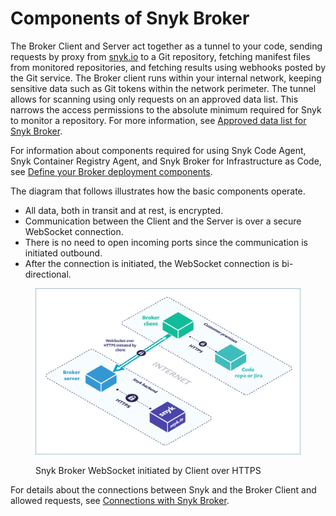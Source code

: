 # Components of Snyk Broker

The Broker Client and Server act together as a tunnel to your code, sending requests by proxy from [snyk.io](http://snyk.io/) to a Git repository, fetching manifest files from monitored repositories, and fetching results using webhooks posted by the Git service. The Broker client runs within your internal network, keeping sensitive data such as Git tokens within the network perimeter. The tunnel allows for scanning using only requests on an approved data list. This narrows the access permissions to the absolute minimum required for Snyk to monitor a repository. For more information, see [Approved data list for Snyk Broker](https://docs.snyk.io/snyk-admin/snyk-broker/connections-with-snyk-broker#approved-data-list-for-snyk-broker).

For information about components required for using Snyk Code Agent, Snyk Container Registry Agent, and Snyk Broker for Infrastructure as Code, see [Define your Broker deployment components](https://docs.snyk.io/snyk-admin/snyk-broker/prepare-snyk-broker-for-deployment#define-your-broker-deployment-components).

The diagram that follows illustrates how the basic components operate.

* All data, both in transit and at rest, is encrypted.
* Communication between the Client and the Server is over a secure WebSocket connection.
* There is no need to open incoming ports since the communication is initiated outbound.
* After the connection is initiated, the WebSocket connection is bi-directional.

<figure><img src="../../.gitbook/assets/Snyk Broker diagram.png" alt="Snyk Broker WebSocket initiated by Client over HTTPS"><figcaption><p>Snyk Broker WebSocket initiated by Client over HTTPS</p></figcaption></figure>

For details about the connections between Snyk and the Broker Client and allowed requests, see [Connections with Snyk Broker](connections-with-snyk-broker.md).
